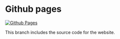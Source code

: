 # Github pages 

[![Github Pages](https://github.com/cm-verbose/cm-verbose/actions/workflows/pages.yml/badge.svg)](https://github.com/cm-verbose/cm-verbose/actions/workflows/pages.yml)

This branch includes the source code for the website.
